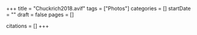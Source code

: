 +++
title = "Chuckrich2018.avif"
tags = ["Photos"]
categories = []
startDate = ""
draft = false
pages = []

citations = []
+++
